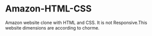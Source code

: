# Amazon-HTML-CSS
Amazon website clone with HTML and CSS.
It is not Responsive.This website dimensions are according to chorme.
